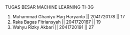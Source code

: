 TUGAS BESAR MACHINE LEARNING TI-3G


1. Muhammad Ghaniyu Haq Haryanto || 2041720178 || 17
2. Raka Bagas Fitriansyah        || 2041720187 || 19
3. Wahyu Rizky Akbari            || 2041720191 || 27
